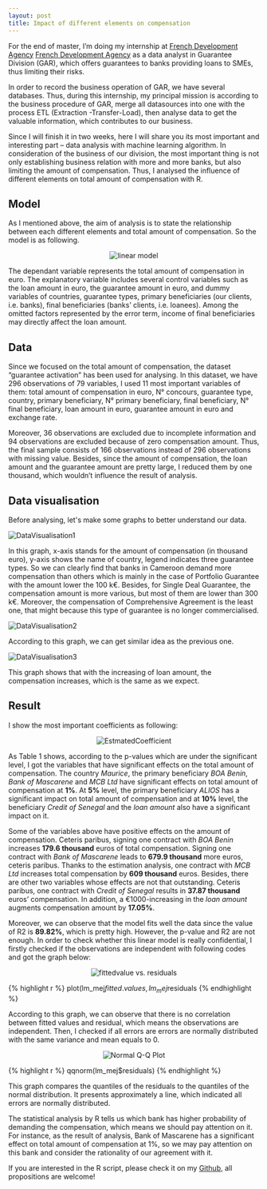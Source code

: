 ```yaml
---
layout: post
title: Impact of different elements on compensation
---
```


For the end of master, I’m doing my internship at [French Development Agency]
[French Development Agency] as a data analyst in Guarantee Division (GAR), which 
offers guarantees to banks providing loans to SMEs, thus limiting their risks. 

In order to record the business operation of GAR, we have several databases. 
Thus, during this internship, my principal mission is according to the business 
procedure of GAR, merge all datasources into one with the process ETL (Extraction
-Transfer-Load), then analyse data to get the valuable information, which 
contributes to our business.

Since I will finish it in two weeks, here I will share you its most important
and interesting part – data analysis with machine learning algorithm. In 
consideration of the business of our division, the most important thing is not 
only establishing business relation with more and more banks, but also limiting 
the amount of compensation. Thus, I analysed the influence of different elements 
on total amount of compensation with R. 

## Model

As I mentioned above, the aim of analysis is to state the relationship between 
each different elements and total amount of compensation. So the model is as 
following.

<p align="center">
  <img alt="linear model" src="{{ site.baseurl }}/images/20161111-linearmodel.png"/>
</p>

The dependant variable  represents the total amount of compensation in euro. 
The explanatory variable  includes several control variables such as the loan 
amount in euro, the guarantee amount in euro, and dummy variables of countries, 
guarantee types, primary beneficiaries (our clients, i.e. banks), final 
beneficiaries (banks’ clients, i.e. loanees). Among the omitted factors 
represented by the error term, income of final beneficiaries may directly affect 
the loan amount.

## Data

Since we focused on the total amount of compensation, the dataset “guarantee 
activation” has been used for analysing. In this dataset, we have 296 observations 
of 79 variables, I used 11 most important variables of them: total amount of 
compensation in euro, N° concours, guarantee type, country, primary beneficiary, 
N° primary beneficiary, final beneficiary, N° final beneficiary, loan amount in 
euro, guarantee amount in euro and exchange rate.

Moreover, 36 observations are excluded due to incomplete information and 94 
observations are excluded because of zero compensation amount. Thus, the final 
sample consists of 166 observations instead of 296 observations with missing 
value. Besides, since the amount of compensation, the loan amount and the 
guarantee amount are pretty large, I reduced them by one thousand, which wouldn’t 
influence the result of analysis.

## Data visualisation

Before analysing, let's make some graphs to better understand our data.

<img alt="DataVisualisation1" src="{{ site.baseurl }}/images/20161111-dataviz1.png"/>

In this graph, x-axis stands for the amount of compensation (in thousand euro), 
y-axis shows the name of country, legend indicates three guarantee types. So we 
can clearly find that banks in Cameroon demand more compensation than others 
which is mainly in the case of Portfolio Guarantee with the amount lower the 100 
k€. Besides, for Single Deal Guarantee, the compensation amount is more various, 
but most of them are lower than 300 k€. Moreover, the compensation of Comprehensive 
Agreement is the least one, that might because this type of guarantee is no 
longer commercialised.

<img alt="DataVisualisation2" src="{{ site.baseurl }}/images/20161111-dataviz2.png"/>

According to this graph, we can get similar idea as the previous one.

<img alt="DataVisualisation3" src="{{ site.baseurl }}/images/20161111-dataviz3.png"/>

This graph shows that with the increasing of loan amount, the compensation 
increases, which is the same as we expect.


## Result

I show the most important coefficients as following:

<p align="center">                                                              
  <img alt="EstmatedCoefficient" src="{{ site.baseurl }}/images/20161111-estimatedcoeff.png"/>
</p> 

As Table 1 shows, according to the p-values which are under the significant 
level, I got the variables that have significant effects on the total amount of 
compensation. The country _Maurice_, the primary beneficiary _BOA Benin_, _Bank 
of Mascarene_ and _MCB Ltd_ have significant effects on total amount of compensation 
at **1%**. At **5%** level, the primary beneficiary _ALIOS_ has a significant 
impact on total amount of compensation and at **10%** level, the beneficiary 
_Credit of Senegal_ and the _loan amount_ also have a significant impact on it.

Some of the variables above have positive effects on the amount of compensation. 
Ceteris paribus, signing one contract with _BOA Benin_ increases **179.6 thousand** 
euros of total compensation. Signing one contract with _Bank of Mascarene_ leads 
to **679.9 thousand** more euros, ceteris paribus. Thanks to the estimation 
analysis, one contract with _MCB Ltd_ increases total compensation by **609 
thousand** euros. Besides, there are other two variables whose effects are not 
that outstanding. Ceteris paribus, one contract with _Credit of Senegal_ results 
in **37.87 thousand** euros’ compensation. In addition, a €1000-increasing in 
the _loan amount_ augments compensation amount by **17.05%**.

Moreover, we can observe that the model fits well the data since the value of R2 
is **89.82%**, which is pretty high. However, the p-value and R2 are not enough. 
In order to check whether this linear model is really confidential, I firstly 
checked if the observations are independent with following codes and got the 
graph below:

<p align="center">                                                              
  <img alt="fittedvalue vs. residuals" src="{{ site.baseurl }}/images/20161111-fittedvalue-residuals.png"/>

</p> 

{% highlight r %}
plot(lm_mej$fitted.values, lm_mej$residuals
{% endhighlight %}

According to this graph, we can observe that there is no correlation between 
fitted values and residual, which means the observations are independent. Then, 
I checked if all errors are errors are normally distributed with the same 
variance and mean equals to 0.

<p align="center">
  <img alt="Normal Q-Q Plot" src="{{ site.baseurl }}/images/20161111-normalqqplot.png"/>
</p>  

{% highlight r %}
qqnorm(lm_mej$residuals)
{% endhighlight %}

This graph compares the quantiles of the residuals to the quantiles of the normal 
distribution. It presents approximately a line, which indicated all errors are 
normally distributed.

The statistical analysis by R tells us which bank has higher probability of 
demanding the compensation, which means we should pay attention on it. For 
instance, as the result of analysis, Bank of Mascarene has a significant effect 
on total amount of compensation at 1%, so we may pay attention on this bank and 
consider the rationality of our agreement with it.

If you are interested in the R script, please check it on my [Github][Github], 
all propositions are welcome!

[French Development Agency]: http://www.afd.fr/home
[Github]: https://github.com/jingwen-z/R/blob/master/TSE/internship/project_AFD.R
